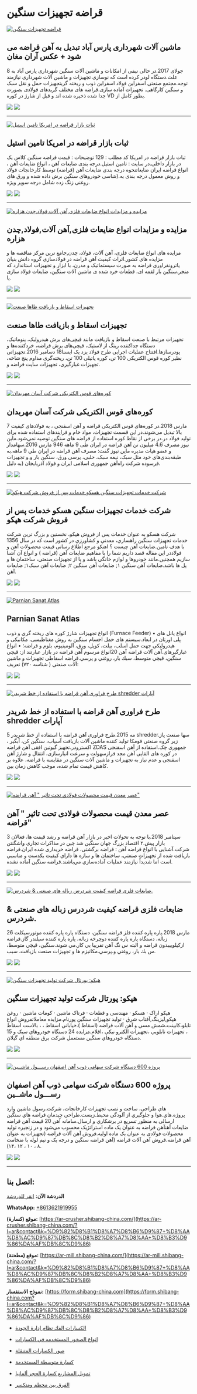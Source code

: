# قراضه تجهیزات سنگین

<a href="https://swt.shibang-china.com/?l=ar&img&k=%D9%82%D8%B1%D8%A7%D8%B6%D9%87+%D8%AA%D8%AC%D9%87%DB%8C%D8%B2%D8%A7%D8%AA+%D8%B3%D9%86%DA%AF%DB%8C%D9%86" target="_blank">![قراضه تجهیزات سنگین](http://static.shibang-china.com/all-800x300/1354.jpg)</a>

## ماشین آلات شهرداری پارس آباد تبدیل به آهن قراضه می شود + عکس آران مغان
8 جولای 2017.در حالی نیمی از امکانات و ماشین آلات سنگین شهرداری پارس آباد به علت.دستگاه لودر کرده است كه نوسازی تجهیزات و ماشین آلات شهرداری نیازمند توجه.مجتمع صنعتی اسفراین فولاد اسفراین ذوب و ریخته گریتجهیزات حمل و نقل سبک و سنگین کارگاهی. تجهیزات آماده سازی.قراضه های مختلف گریدهای فولادی بصورت جدا شده ذخیره شده اند و قبل از شارژ در کوره VD بطور کامل از.


<a href="https://whatsapp.shibangsoft.com/WhatsApp.php" target="_blank" title="WhatsApp">![](http://static.shibang-china.com/icon/whatsapp.png)</a> <a href="https://swt.shibang-china.com/?l=ar&icon&k=%D9%82%D8%B1%D8%A7%D8%B6%D9%87+%D8%AA%D8%AC%D9%87%DB%8C%D8%B2%D8%A7%D8%AA+%D8%B3%D9%86%DA%AF%DB%8C%D9%86" target="_blank">![](http://static.shibang-china.com/icon/chat-ar.png)</a>

---

<a href="https://swt.shibang-china.com/?l=ar&img&k=%D9%82%D8%B1%D8%A7%D8%B6%D9%87+%D8%AA%D8%AC%D9%87%DB%8C%D8%B2%D8%A7%D8%AA+%D8%B3%D9%86%DA%AF%DB%8C%D9%86" target="_blank">![ثبات بازار قراضه در امریکا تامین استیل](http://static.shibang-china.com/all-800x300/1394.jpg)</a>

## ثبات بازار قراضه در امریکا تامین استیل
ثبات بازار قراضه در امریکا کد مطلب : 129 توضیحات : قیمت قراضه سنگین کلاس یک در بازار داخلی.در سایت : تامین استیل.درجه بندی ضایعات آهن ، انواع ضایعات آهن ، انواع قراضه ایران ضایعاتنحوه درجه بندی ضایعات آهن (قراضه) توسط کارخانجات فولاد و روش معمول درجه بندی به.(شاسی خودروهای سنگین برش داده شده و ورق های روغنی زنگ زده شامل درجه سوپر ویژه.


<a href="https://whatsapp.shibangsoft.com/WhatsApp.php" target="_blank" title="WhatsApp">![](http://static.shibang-china.com/icon/whatsapp.png)</a> <a href="https://swt.shibang-china.com/?l=ar&icon&k=%D9%82%D8%B1%D8%A7%D8%B6%D9%87+%D8%AA%D8%AC%D9%87%DB%8C%D8%B2%D8%A7%D8%AA+%D8%B3%D9%86%DA%AF%DB%8C%D9%86" target="_blank">![](http://static.shibang-china.com/icon/chat-ar.png)</a>

---

<a href="https://swt.shibang-china.com/?l=ar&img&k=%D9%82%D8%B1%D8%A7%D8%B6%D9%87+%D8%AA%D8%AC%D9%87%DB%8C%D8%B2%D8%A7%D8%AA+%D8%B3%D9%86%DA%AF%DB%8C%D9%86" target="_blank">![مزایده و مزایدات انواع ضایعات فلزی,آهن آلات,فولاد,چدن هزاره](http://static.shibang-china.com/all-800x300/901.jpg)</a>

## مزایده و مزایدات انواع ضایعات فلزی,آهن آلات,فولاد,چدن هزاره
مزایده های انواع ضایعات فلزی، آهن آلات، فولاد، چدن,جامع ترین مرکز مناقصه ها و مزایده های کشور.اثرات کیفیت آهن قراضه در فولادسازی گروه دانش بنیان پاترونفراوری قراضه به صورت سیستماتیک و مدرن، با ابزار و تجهیزات استاندارد که منجر.سنگین بار لقمه ای، قطعات خرد شده ی ماشین آلات سنگین، ضایعات فولاد سازی یا.


<a href="https://whatsapp.shibangsoft.com/WhatsApp.php" target="_blank" title="WhatsApp">![](http://static.shibang-china.com/icon/whatsapp.png)</a> <a href="https://swt.shibang-china.com/?l=ar&icon&k=%D9%82%D8%B1%D8%A7%D8%B6%D9%87+%D8%AA%D8%AC%D9%87%DB%8C%D8%B2%D8%A7%D8%AA+%D8%B3%D9%86%DA%AF%DB%8C%D9%86" target="_blank">![](http://static.shibang-china.com/icon/chat-ar.png)</a>

---

<a href="https://swt.shibang-china.com/?l=ar&img&k=%D9%82%D8%B1%D8%A7%D8%B6%D9%87+%D8%AA%D8%AC%D9%87%DB%8C%D8%B2%D8%A7%D8%AA+%D8%B3%D9%86%DA%AF%DB%8C%D9%86" target="_blank">![تجهیزات اسقاط و بازيافت طاها صنعت](http://static.shibang-china.com/all-800x300/336.jpg)</a>

## تجهیزات اسقاط و بازيافت طاها صنعت
تجهیزات مرتبط با صنعت اسقاط و بازیافت مانند قیچی‌های برش هیدرولیک، پنوماتیک، دستگاه جداکننده رینگ از لاستیک، قیچی‌های برش قراضه، خرد‌کننده‌ها و پودرسازها.افتتاح عملیات اجرایی طرح فولاد یزد یک ایسنا18 دسامبر 2016.تجهیزاتی نظیر کوره قوس الکتریکی 100 تن، کوره پاتیلی 100 تن، ریخته‌گری مداوم پنج شاخه، تجهیزات غبارگیری، تجهیزات سایت قراضه و.


<a href="https://whatsapp.shibangsoft.com/WhatsApp.php" target="_blank" title="WhatsApp">![](http://static.shibang-china.com/icon/whatsapp.png)</a> <a href="https://swt.shibang-china.com/?l=ar&icon&k=%D9%82%D8%B1%D8%A7%D8%B6%D9%87+%D8%AA%D8%AC%D9%87%DB%8C%D8%B2%D8%A7%D8%AA+%D8%B3%D9%86%DA%AF%DB%8C%D9%86" target="_blank">![](http://static.shibang-china.com/icon/chat-ar.png)</a>

---

<a href="https://swt.shibang-china.com/?l=ar&img&k=%D9%82%D8%B1%D8%A7%D8%B6%D9%87+%D8%AA%D8%AC%D9%87%DB%8C%D8%B2%D8%A7%D8%AA+%D8%B3%D9%86%DA%AF%DB%8C%D9%86" target="_blank">![کوره‌های قوس الکتریکی شركت آسان مهربدان](http://static.shibang-china.com/all-800x300/557.jpg)</a>

## کوره‌های قوس الکتریکی شركت آسان مهربدان
7 مارس 2018.در کوره‌های قوس الکتریکی قراضه و آهن اسفنجي ، به فولادهای کیفیت بالا تبدیل می‌شوند.در این قسمت تجهیزات، مواد خام و فرایندهای استفاده شده برای تولید فولاد در.در برخی از نقاط کوره استفاده از قراضه های سنگین توصیه نمی‌شود.ماین نیوز مصرف 4.6 میلیون تن آهن قراضه در ایران طی 9 ماهه 946 مارس 2016.سهامدار و عضو هیات مدیره ماین نیوز گفت: مصرف آهن قراضه در ایران طی 9 ماهه.به طبقه‌بندی‌های خود مثل سبک، نیمه سبک، حلبی، پرسی ورق، سنگین بار و.و تجهیزات فرسوده شرکت راه‌آهن جمهوری اسلامی ایران و فولاد آذربایجان (به دلیل.


<a href="https://whatsapp.shibangsoft.com/WhatsApp.php" target="_blank" title="WhatsApp">![](http://static.shibang-china.com/icon/whatsapp.png)</a> <a href="https://swt.shibang-china.com/?l=ar&icon&k=%D9%82%D8%B1%D8%A7%D8%B6%D9%87+%D8%AA%D8%AC%D9%87%DB%8C%D8%B2%D8%A7%D8%AA+%D8%B3%D9%86%DA%AF%DB%8C%D9%86" target="_blank">![](http://static.shibang-china.com/icon/chat-ar.png)</a>

---

<a href="https://swt.shibang-china.com/?l=ar&img&k=%D9%82%D8%B1%D8%A7%D8%B6%D9%87+%D8%AA%D8%AC%D9%87%DB%8C%D8%B2%D8%A7%D8%AA+%D8%B3%D9%86%DA%AF%DB%8C%D9%86" target="_blank">![شرکت خدمات تجهیزات سنگین هسکو خدمات پس از فروش شرکت هپکو](http://static.shibang-china.com/all-800x300/1144.jpg)</a>

## شرکت خدمات تجهیزات سنگین هسکو خدمات پس از فروش شرکت هپکو
شركت هسكو به عنوان خدمات پس از فروش هپكو، نخستين و بزرگ ترين شركت خدمات تجهيزات سنگين راهسازي، معدني و كشاورزي در كشور است كه در سال 1356 با هدف تأمين.ضایعات آهن چیست ؟ اهنکو مرجع اطلاع رسانی قیمت محصولات آهن و فولاددر این مقاله قصد داریم شما را با مفاهیم ضایعات آهن (قراضه ) و انواع آن آشنا سازیم همچنین.مانند خودروها و لوازم خانگی باشد و یا از تجهیزات صنعتی، ساختمان ها و پل ها باشد.ضایعات آهن سنگین ۱; ضایعات آهن سنگین ۲; ضایعات آهن سبک۱; ضایعات آهن.


<a href="https://whatsapp.shibangsoft.com/WhatsApp.php" target="_blank" title="WhatsApp">![](http://static.shibang-china.com/icon/whatsapp.png)</a> <a href="https://swt.shibang-china.com/?l=ar&icon&k=%D9%82%D8%B1%D8%A7%D8%B6%D9%87+%D8%AA%D8%AC%D9%87%DB%8C%D8%B2%D8%A7%D8%AA+%D8%B3%D9%86%DA%AF%DB%8C%D9%86" target="_blank">![](http://static.shibang-china.com/icon/chat-ar.png)</a>

---

<a href="https://swt.shibang-china.com/?l=ar&img&k=%D9%82%D8%B1%D8%A7%D8%B6%D9%87+%D8%AA%D8%AC%D9%87%DB%8C%D8%B2%D8%A7%D8%AA+%D8%B3%D9%86%DA%AF%DB%8C%D9%86" target="_blank">![Parnian Sanat Atlas](http://static.shibang-china.com/all-800x300/1468.jpg)</a>

## Parnian Sanat Atlas
انواع تجهیزات شارژ کوره های ریخته گری و ذوب (Furnace Feeder) • انواع پانل های پلی اورتان در ابعاد.سیستم های حمل اجسام سنگین به روش مغناطیسی، مکانیکی و هیدرولیکی جهت حمل اسلب، بیلت، کویل، ورق، آلومینیوم، بلوم و قراضه؛ • انواع غبارگیرهای.آهن آلات قراضه آهن 20انواع مرسوم آهن قراضه در بازار عبارتند از: قيچي سنگين، قيچي متوسط، سبك بار، روغني و پرسي.قراضه اسقاطی تجهیزات و ماشین آلات صنعتی ( شناسه ۷۲۰) تعریف:


<a href="https://whatsapp.shibangsoft.com/WhatsApp.php" target="_blank" title="WhatsApp">![](http://static.shibang-china.com/icon/whatsapp.png)</a> <a href="https://swt.shibang-china.com/?l=ar&icon&k=%D9%82%D8%B1%D8%A7%D8%B6%D9%87+%D8%AA%D8%AC%D9%87%DB%8C%D8%B2%D8%A7%D8%AA+%D8%B3%D9%86%DA%AF%DB%8C%D9%86" target="_blank">![](http://static.shibang-china.com/icon/chat-ar.png)</a>

---

<a href="https://swt.shibang-china.com/?l=ar&img&k=%D9%82%D8%B1%D8%A7%D8%B6%D9%87+%D8%AA%D8%AC%D9%87%DB%8C%D8%B2%D8%A7%D8%AA+%D8%B3%D9%86%DA%AF%DB%8C%D9%86" target="_blank">![طرح فراوری آهن قراضه با استفاده از خط شریدر shredder آپارات](http://static.shibang-china.com/all-800x300/408.jpg)</a>

## طرح فراوری آهن قراضه با استفاده از خط شریدر shredder آپارات
5 مه 2015.طرح فراوری آهن قراضه با استفاده از خط شریدر shredder.سها صنعت پاژ زیر گروه صنعتی فومکا تولید کننده ماشین آلات بازیافت آسیاب، سنگین کن، آبگیر ، اکسترودر.تجهیز گیوتین افقی آهن قراضه ZDAS جمهوری چک.استفاده از آهن اسفنجی در کوره های القایی آهن مجد فرازسهولت و سرعت انبارسازی، انتقال و شارژ آهن اسفنجی و عدم نیاز به تجهیزات و ماشین آلات سنگین در مقایسه با قراضه، علاوه بر کاهش قیمت تمام شده، موجب کاهش زمان بین.


<a href="https://whatsapp.shibangsoft.com/WhatsApp.php" target="_blank" title="WhatsApp">![](http://static.shibang-china.com/icon/whatsapp.png)</a> <a href="https://swt.shibang-china.com/?l=ar&icon&k=%D9%82%D8%B1%D8%A7%D8%B6%D9%87+%D8%AA%D8%AC%D9%87%DB%8C%D8%B2%D8%A7%D8%AA+%D8%B3%D9%86%DA%AF%DB%8C%D9%86" target="_blank">![](http://static.shibang-china.com/icon/chat-ar.png)</a>

---

<a href="https://swt.shibang-china.com/?l=ar&img&k=%D9%82%D8%B1%D8%A7%D8%B6%D9%87+%D8%AA%D8%AC%D9%87%DB%8C%D8%B2%D8%A7%D8%AA+%D8%B3%D9%86%DA%AF%DB%8C%D9%86" target="_blank">![عصر معدن قیمت محصولات فولادی تحت تاثیر &quot; آهن قراضه&quot;](http://static.shibang-china.com/all-800x300/355.jpg)</a>

## عصر معدن قیمت محصولات فولادی تحت تاثیر &quot; آهن قراضه&quot;
3 سپتامبر 2018.با توجه به تحولات اخیر در بازار آهن قراضه و رشد قیمت ها، فعالان بازار پیش.۲ اقتصاد بزرگ جهان سنگین شد چین در مذاکرات تجاری واشگنتن شرکت.آشنایی با انواع قراضه آهن : قراضه برگشتی، قراضه خریداری شده ایران.قراضه بازيافت شده از تجهيزات صنعتي، ساختمان ها و سازه ها داراي كيفيت يكدست و مناسبي است اما‌ شديداً نيازمند عمليات آماده‌سازي مي‌باشند.قراضه سنگین آماده نشده.


<a href="https://whatsapp.shibangsoft.com/WhatsApp.php" target="_blank" title="WhatsApp">![](http://static.shibang-china.com/icon/whatsapp.png)</a> <a href="https://swt.shibang-china.com/?l=ar&icon&k=%D9%82%D8%B1%D8%A7%D8%B6%D9%87+%D8%AA%D8%AC%D9%87%DB%8C%D8%B2%D8%A7%D8%AA+%D8%B3%D9%86%DA%AF%DB%8C%D9%86" target="_blank">![](http://static.shibang-china.com/icon/chat-ar.png)</a>

---

<a href="https://swt.shibang-china.com/?l=ar&img&k=%D9%82%D8%B1%D8%A7%D8%B6%D9%87+%D8%AA%D8%AC%D9%87%DB%8C%D8%B2%D8%A7%D8%AA+%D8%B3%D9%86%DA%AF%DB%8C%D9%86" target="_blank">![ضایعات فلزی قراضه کیفیت شردرس زباله های صنعتی &amp; شردرس.](http://static.shibang-china.com/all-800x300/194.jpg)</a>

## ضایعات فلزی قراضه کیفیت شردرس زباله های صنعتی &amp; شردرس.
26 مارس 2018.پاره پاره کننده فلز قراضه سنگین، دستگاه پاره پاره کننده موتورسیکلت زباله، دستگاه پاره پاره کننده دوچرخه زباله، پاره پاره کننده سیلندر گاز.قراضه ازكيلوييبدون قراضه و البته س نگ آهن تقريبا بي كار.مي شوند.سنگين، قيچي متوسط، س بك بار، روغني و.پرسي.مكانيزم ها و تجهيزات صنعت بازيافت، سبب.


<a href="https://whatsapp.shibangsoft.com/WhatsApp.php" target="_blank" title="WhatsApp">![](http://static.shibang-china.com/icon/whatsapp.png)</a> <a href="https://swt.shibang-china.com/?l=ar&icon&k=%D9%82%D8%B1%D8%A7%D8%B6%D9%87+%D8%AA%D8%AC%D9%87%DB%8C%D8%B2%D8%A7%D8%AA+%D8%B3%D9%86%DA%AF%DB%8C%D9%86" target="_blank">![](http://static.shibang-china.com/icon/chat-ar.png)</a>

---

<a href="https://swt.shibang-china.com/?l=ar&img&k=%D9%82%D8%B1%D8%A7%D8%B6%D9%87+%D8%AA%D8%AC%D9%87%DB%8C%D8%B2%D8%A7%D8%AA+%D8%B3%D9%86%DA%AF%DB%8C%D9%86" target="_blank">![هپکو: پورتال شرکت تولید تجهیزات سنگین](http://static.shibang-china.com/all-800x300/240.jpg)</a>

## هپکو: پورتال شرکت تولید تجهیزات سنگین
هپکو اراک &middot; هسکو &middot; مهندسی و قطعات &middot; فرتاک ماشین &middot; کومات ماشین &middot; روغن هپکو,لیزینگ,آفتاب شرق &middot; تولید تجهیزات سنگین پورنام.مزايده معاملاتفروش انواع تابلو،کابينت،شمش مسي و آهن آلات قراضه (اسقاط ).خياباني اسقاط ، ، بالاست اسقاط ، تجهيزات تابلويي ،تجهيزات الکترو نيکي ،اقلام.مزايده 24 دستگاه خودروهاي سبک و 15 دستگاه خودروهاي سنگين مستعمل شرکت برق منطقه اي گيلان.


<a href="https://whatsapp.shibangsoft.com/WhatsApp.php" target="_blank" title="WhatsApp">![](http://static.shibang-china.com/icon/whatsapp.png)</a> <a href="https://swt.shibang-china.com/?l=ar&icon&k=%D9%82%D8%B1%D8%A7%D8%B6%D9%87+%D8%AA%D8%AC%D9%87%DB%8C%D8%B2%D8%A7%D8%AA+%D8%B3%D9%86%DA%AF%DB%8C%D9%86" target="_blank">![](http://static.shibang-china.com/icon/chat-ar.png)</a>

---

<a href="https://swt.shibang-china.com/?l=ar&img&k=%D9%82%D8%B1%D8%A7%D8%B6%D9%87+%D8%AA%D8%AC%D9%87%DB%8C%D8%B2%D8%A7%D8%AA+%D8%B3%D9%86%DA%AF%DB%8C%D9%86" target="_blank">![ﭘﺮوژه 600 دﺳﺘﮕﺎه ﺷﺮﮐﺖ ﺳﻬﺎﻣﯽ ذوب آﻫﻦ اﺻﻔﻬﺎن رســـول ماشــین](http://static.shibang-china.com/all-800x300/1323.jpg)</a>

## ﭘﺮوژه 600 دﺳﺘﮕﺎه ﺷﺮﮐﺖ ﺳﻬﺎﻣﯽ ذوب آﻫﻦ اﺻﻔﻬﺎن رســـول ماشــین
ﻫﺎي ﻃﺮاﺣﯽ، ﺳﺎﺧﺖ و ﻧﺼﺐ ﺗﺠﻬﯿﺰات ﮐﺎرﺧﺎﻧﺠﺎت، ﺷﺮﮐﺖ.رﺳﻮل ﻣﺎﺷﯿﻦ وارد ﭘﺮوژه.ﻫﺎي.ﻫﻮا و ﺟﻠﻮﮔﯿﺮي از آﻟﻮدﮔﯽ ﻣﺤﯿﻂ.زﯾﺴﺖ.ﻃﺮاﺣﯽ ﭼﯿﺪﻣﺎن ﻗﺮاﺿﻪ ﻫﺎي ﺳﻨﮕﯿﻦ ارﺳﺎﻟﯽ ﺑﻪ ﻣﻨﻈﻮر ﺗﺴﺮﯾﻊ در ﺑﺮﺷﮑﺎري و ارﺳﺎل.سامانه آهن 20 قیمت آهن قراضه ضایعات آهنآهن قراضه به عنوان یک ماده استراتژیک محسوب می‌شود و در زنجیره تولید محصولات فولادی به عنوان یک ماده اولیه.فروش آهن آلات قراضه (تجهیزات به عنوان آهن قراضه.فروش آهن آلات قراضه (آهن قراضه سنگین و درجه یک و نیم لوله با ضخامت ۸ ، ۱۰ ، ۱۲ ،۱۴).


<a href="https://whatsapp.shibangsoft.com/WhatsApp.php" target="_blank" title="WhatsApp">![](http://static.shibang-china.com/icon/whatsapp.png)</a> <a href="https://swt.shibang-china.com/?l=ar&icon&k=%D9%82%D8%B1%D8%A7%D8%B6%D9%87+%D8%AA%D8%AC%D9%87%DB%8C%D8%B2%D8%A7%D8%AA+%D8%B3%D9%86%DA%AF%DB%8C%D9%86" target="_blank">![](http://static.shibang-china.com/icon/chat-ar.png)</a>

---
## اتصل بنا:

**الدردشة الآن:** [انقر للدردشة](https://swt.shibang-china.com?l=ar&contact&k=%D9%82%D8%B1%D8%A7%D8%B6%D9%87+%D8%AA%D8%AC%D9%87%DB%8C%D8%B2%D8%A7%D8%AA+%D8%B3%D9%86%DA%AF%DB%8C%D9%86)

**WhatsApp:**  [+8613621919955](https://whatsapp.shibangsoft.com/WhatsApp.php)

**موقع (كسارة):** [https://ar-crusher.shibang-china.com/](https://ar-crusher.shibang-china.com/?l=ar&contact&k=%D9%82%D8%B1%D8%A7%D8%B6%D9%87+%D8%AA%D8%AC%D9%87%DB%8C%D8%B2%D8%A7%D8%AA+%D8%B3%D9%86%DA%AF%DB%8C%D9%86)

**موقع (مطحنة):** [https://ar-mill.shibang-china.com/](https://ar-mill.shibang-china.com/?l=ar&contact&k=%D9%82%D8%B1%D8%A7%D8%B6%D9%87+%D8%AA%D8%AC%D9%87%DB%8C%D8%B2%D8%A7%D8%AA+%D8%B3%D9%86%DA%AF%DB%8C%D9%86)

**نموذج الاستفسار:** [https://form.shibang-china.com](https://form.shibang-china.com?l=ar&contact&k=%D9%82%D8%B1%D8%A7%D8%B6%D9%87+%D8%AA%D8%AC%D9%87%DB%8C%D8%B2%D8%A7%D8%AA+%D8%B3%D9%86%DA%AF%DB%8C%D9%86)

* [الكسارات الفك نظام إدارة الجودة](../25/%D8%A7%D9%84%D9%83%D8%B3%D8%A7%D8%B1%D8%A7%D8%AA%20%D8%A7%D9%84%D9%81%D9%83%20%D9%86%D8%B8%D8%A7%D9%85%20%D8%A5%D8%AF%D8%A7%D8%B1%D8%A9%20%D8%A7%D9%84%D8%AC%D9%88%D8%AF%D8%A9.md)

* [انواع الصخور المستخدمه في الكسارات](../21/%D8%A7%D9%86%D9%88%D8%A7%D8%B9%20%D8%A7%D9%84%D8%B5%D8%AE%D9%88%D8%B1%20%D8%A7%D9%84%D9%85%D8%B3%D8%AA%D8%AE%D8%AF%D9%85%D9%87%20%D9%81%D9%8A%20%D8%A7%D9%84%D9%83%D8%B3%D8%A7%D8%B1%D8%A7%D8%AA.md)

* [صور الكسارات المتنقلة](../24/%D8%B5%D9%88%D8%B1%20%D8%A7%D9%84%D9%83%D8%B3%D8%A7%D8%B1%D8%A7%D8%AA%20%D8%A7%D9%84%D9%85%D8%AA%D9%86%D9%82%D9%84%D8%A9.md)

* [كسارة متوسطة المستخدمة](../24/%D9%83%D8%B3%D8%A7%D8%B1%D8%A9%20%D9%85%D8%AA%D9%88%D8%B3%D8%B7%D8%A9%20%D8%A7%D9%84%D9%85%D8%B3%D8%AA%D8%AE%D8%AF%D9%85%D8%A9.md)

* [تمويل المشاريع كسارة الحجر ألمانيا](../25/%D8%AA%D9%85%D9%88%D9%8A%D9%84%20%D8%A7%D9%84%D9%85%D8%B4%D8%A7%D8%B1%D9%8A%D8%B9%20%D9%83%D8%B3%D8%A7%D8%B1%D8%A9%20%D8%A7%D9%84%D8%AD%D8%AC%D8%B1%20%D8%A3%D9%84%D9%85%D8%A7%D9%86%D9%8A%D8%A7.md)

* [الفرق بين محطم ومتكسر](../25/%D8%A7%D9%84%D9%81%D8%B1%D9%82%20%D8%A8%D9%8A%D9%86%20%D9%85%D8%AD%D8%B7%D9%85%20%D9%88%D9%85%D8%AA%D9%83%D8%B3%D8%B1.md)